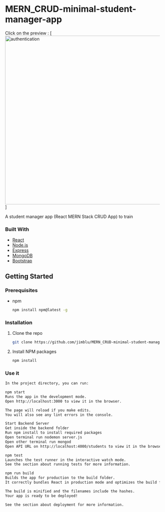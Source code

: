 # MERN_CRUD-minimal-student-manager-app

Click on the preview :
[<img align="center" alt="authentication" width="550px" src="https://user-images.githubusercontent.com/71411560/115470579-d88d3a80-a236-11eb-9918-13abff94b602.png" />]

A student manager app (React MERN Stack CRUD App) to train
### Built With

* [React](https://fr.reactjs.org/)
* [Node.js](https://nodejs.org/en/)
* [Express](https://expressjs.com/)
* [MongoDB](https://www.mongodb.com/cloud/atlas/lp/try2?utm_source=google&utm_campaign=gs_emea_france_search_core_brand_atlas_desktop&utm_term=mongodb&utm_medium=cpc_paid_search&utm_ad=e&utm_ad_campaign_id=12212624521&gclid=Cj0KCQjw9_mDBhCGARIsAN3PaFNYctTgjA1hCVxrIJBWfXQxN4KhfjxCl-1cIOc6M5eneUjfS6x1NVQaApvnEALw_wcB)
* [Bootstrap](https://getbootstrap.com/)

<!-- GETTING STARTED -->
## Getting Started

### Prerequisites

* npm
  ```sh
  npm install npm@latest -g
  ```

### Installation

1. Clone the repo
   ```sh
   git clone https://github.com/jimblu/MERN_CRUD-minimal-student-manager-app.git
   ```
2. Install NPM packages
   ```sh
   npm install
   ```
### Use it
   ```sh
   In the project directory, you can run:

npm start
Runs the app in the development mode.
Open http://localhost:3000 to view it in the browser.

The page will reload if you make edits.
You will also see any lint errors in the console.

Start Backend Server
Get inside the backend folder
Run npm install to install required packages
Open terminal run nodemon server.js
Open other terminal run mongod
Open API URL on http://localhost:4000/students to view it in the browser.

npm test
Launches the test runner in the interactive watch mode.
See the section about running tests for more information.

npm run build
Builds the app for production to the build folder.
It correctly bundles React in production mode and optimizes the build for the best performance.

The build is minified and the filenames include the hashes.
Your app is ready to be deployed!

See the section about deployment for more information.
   ```
